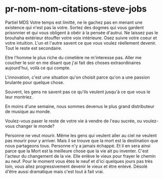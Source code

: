 # pr-nom-nom-citations-steve-jobs
Partiel MDS
Votre temps est limitté, ne le gachez pas en menant une existence qui n'est pas la votre. Sortez des dogmes qui vous gardent prisonnier et qui vous obligent à obéir à la pensée d'autrui. Ne laissez pas le brouhaha extérieur étouffer votre voix intérieure. Osez suivre votre coeur et votre intuition. L'un et l'autre savent ce que vous voulez réellement devenir. Tout le reste est secondaire.

Etre l'homme le plus riche du cimetière ne m'interesse pas. Aller me coucher le soir en me disant que j'ai fait des choses extraordinaires aujourd'hui, voilà ce qui compte.

L'innovation, c'est une situation qu'on choisit parce qu'on a une passion brulante pour quelque chose.

Souvent, les gens ne savent pas ce qu'ils veulent jusqu'à ce que vous le leur montriez.

En moins d'une semaine, nous sommes devenus le plus grand distributeur de musique au monde.

Voulez-vous paser le reste de votre vie à vendre de l'eau sucrée, ou voulez-vous changer le monde?

Personne ne veut mourir. Même les gens qui veulent aller au ciel ne veulent pas mourir pour y arriver. Mais il se trouve que la mort est la destination que nous partageons tous. Personne n'y a jamais échappé. Et il en sera ainsi parce que la Mort est la meilleure chose que la vie ait pu inventer. C'est l'acteur du changement de la vie. Elle enlève le vieux pour frayer le chemin au neuf. Pour le moment vous êtes le neuf et d'ici quelques jours pas très loin, vous allez progressivement devenir le vieux et être enlevé. Désolé d'être aussi dramatique mais c'est tout à fait vrai.
